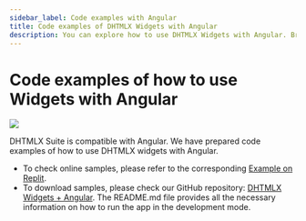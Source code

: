 ```yaml
---
sidebar_label: Code examples with Angular
title: Code examples of DHTMLX Widgets with Angular 
description: You can explore how to use DHTMLX Widgets with Angular. Browse developer guides and API reference, try out code examples and live demos, and download a free 30-day evaluation version of DHTMLX Suite.
---
```


# Code examples of how to use Widgets with Angular

![](../assets/integration/work_with_frameworks.png)

DHTMLX Suite is compatible with Angular. We have prepared code examples of how to use DHTMLX widgets with Angular.

- To check online samples, please refer to the corresponding [Example on Replit](https://replit.com/@dhtmlx/dhtmlx-suite-with-angular).
- To download samples, please check our GitHub repository: [DHTMLX Widgets + Angular](https://github.com/DHTMLX/angular-suite-demo). The README.md file provides all the necessary information on how to run the app in the development mode.
